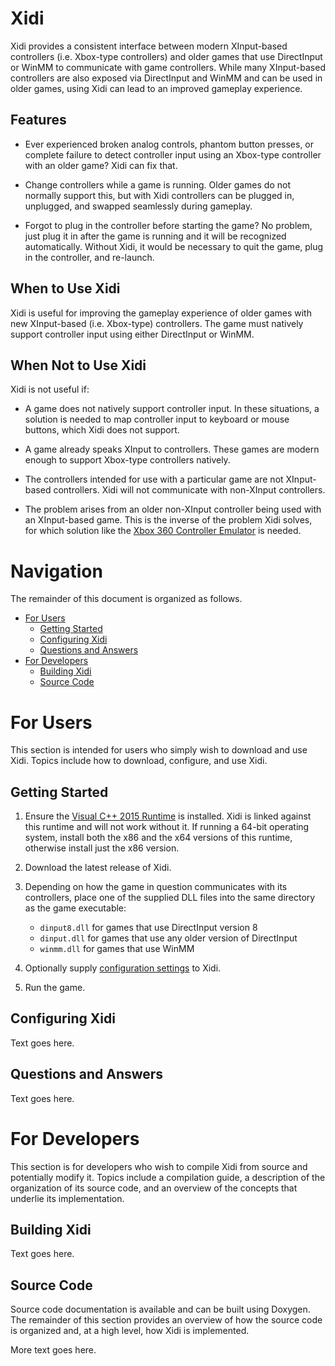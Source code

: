 # Xidi

Xidi provides a consistent interface between modern XInput-based controllers (i.e. Xbox-type controllers) and older games that use DirectInput or WinMM to communicate with game controllers.  While many XInput-based controllers are also exposed via DirectInput and WinMM and can be used in older games, using Xidi can lead to an improved gameplay experience.


## Features

- Ever experienced broken analog controls, phantom button presses, or complete failure to detect controller input using an Xbox-type controller with an older game?  Xidi can fix that.

- Change controllers while a game is running.  Older games do not normally support this, but with Xidi controllers can be plugged in, unplugged, and swapped seamlessly during gameplay.

- Forgot to plug in the controller before starting the game?  No problem, just plug it in after the game is running and it will be recognized automatically.  Without Xidi, it would be necessary to quit the game, plug in the controller, and re-launch.


## When to Use Xidi

Xidi is useful for improving the gameplay experience of older games with new XInput-based (i.e. Xbox-type) controllers.  The game must natively support controller input using either DirectInput or WinMM.


## When Not to Use Xidi

Xidi is not useful if:

- A game does not natively support controller input. In these situations, a solution is needed to map controller input to keyboard or mouse buttons, which Xidi does not support.

- A game already speaks XInput to controllers. These games are modern enough to support Xbox-type controllers natively.

- The controllers intended for use with a particular game are not XInput-based controllers.  Xidi will not communicate with non-XInput controllers.

- The problem arises from an older non-XInput controller being used with an XInput-based game.  This is the inverse of the problem Xidi solves, for which solution like the [Xbox 360 Controller Emulator](https://www.x360ce.com/) is needed.


# Navigation

The remainder of this document is organized as follows.

- [For Users](#for-users)
    - [Getting Started](#getting-started)
    - [Configuring Xidi](#configuring-xidi)
    - [Questions and Answers](#questions-and-answers)
- [For Developers](#for-developers)
    - [Building Xidi](#building-xidi)
    - [Source Code](#source-code)
   

# For Users

This section is intended for users who simply wish to download and use Xidi.  Topics include how to download, configure, and use Xidi.


## Getting Started

1. Ensure the [Visual C++ 2015 Runtime](https://www.microsoft.com/en-us/download/details.aspx?id=48145) is installed.  Xidi is linked against this runtime and will not work without it.  If running a 64-bit operating system, install both the x86 and the x64 versions of this runtime, otherwise install just the x86 version.

1. Download the latest release of Xidi.

1. Depending on how the game in question communicates with its controllers, place one of the supplied DLL files into the same directory as the game executable:
   - ``dinput8.dll`` for games that use DirectInput version 8
   - ``dinput.dll`` for games that use any older version of DirectInput
   - ``winmm.dll`` for games that use WinMM

1. Optionally supply [configuration settings](#configuring-xidi) to Xidi.

1. Run the game.


## Configuring Xidi

Text goes here.


## Questions and Answers

Text goes here.


# For Developers

This section is for developers who wish to compile Xidi from source and potentially modify it.  Topics include a compilation guide, a description of the organization of its source code, and an overview of the concepts that underlie its implementation.


## Building Xidi

Text goes here.


## Source Code

Source code documentation is available and can be built using Doxygen.
The remainder of this section provides an overview of how the source code is organized and, at a high level, how Xidi is implemented.

More text goes here.

